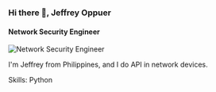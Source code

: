 ### Hi there 👋, Jeffrey Oppuer
#### Network Security Engineer
![Network Security Engineer](https://dijkstra845412766.files.wordpress.com/2020/07/cropped-bb1e0e5b6cb8983895046f37ff8e1347.png)

I'm Jeffrey from Philippines, and I do API in network devices.

Skills: Python
